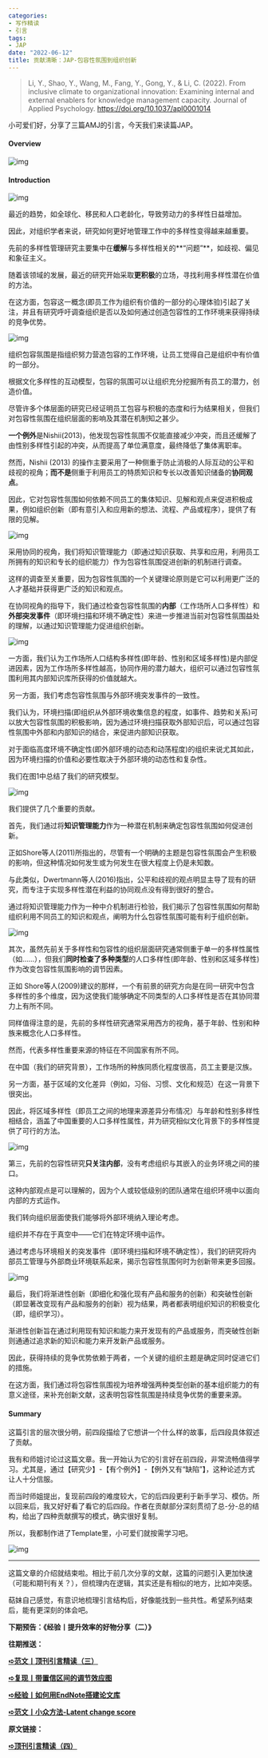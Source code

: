 ```yaml
---
categories:
- 写作精读
- 引言
tags:
- JAP
date: "2022-06-12"
title: 贡献清晰：JAP-包容性氛围到组织创新
---
```

> Li, Y., Shao, Y., Wang, M., Fang, Y., Gong, Y., & Li, C. (2022). From inclusive climate to organizational innovation: Examining internal and external enablers for knowledge management capacity. Journal of Applied Psychology. https://doi.org/10.1037/apl0001014 

<!--more-->

小可爱们好，分享了三篇AMJ的引言，今天我们来读篇JAP。

#### Overview

![img](https://tie-1315290370.cos.ap-beijing.myqcloud.com/TIE/202309112236120.png)

#### Introduction

![img](https://tie-1315290370.cos.ap-beijing.myqcloud.com/TIE/202309112236094.png)

最近的趋势，如全球化、移民和人口老龄化，导致劳动力的多样性日益增加。

因此，对组织学者来说，研究如何更好地管理工作中的多样性变得越来越重要。

先前的多样性管理研究主要集中在**缓解**与多样性相关的**“问题”**，如歧视、偏见和象征主义。

随着该领域的发展，最近的研究开始采取**更积极**的立场，寻找利用多样性潜在价值的方法。

在这方面，包容这一概念(即员工作为组织有价值的一部分的心理体验)引起了关注，并且有研究呼吁调查组织是否以及如何通过创造包容性的工作环境来获得持续的竞争优势。

![img](https://tie-1315290370.cos.ap-beijing.myqcloud.com/TIE/202309112236772.png)

组织包容氛围是指组织努力营造包容的工作环境，让员工觉得自己是组织中有价值的一部分。

根据文化多样性的互动模型，包容的氛围可以让组织充分挖掘所有员工的潜力，创造价值。

尽管许多个体层面的研究已经证明员工包容与积极的态度和行为结果相关，但我们对包容性氛围在组织层面的影响及其潜在机制知之甚少。

**一个例外**是Nishii(2013)，他发现包容性氛围不仅能直接减少冲突，而且还缓解了由性别多样性引起的冲突，从而提高了单位满意度，最终降低了集体离职率。

然而，Nishii (2013) 的操作主要采用了一种侧重于防止消极的人际互动的公平和歧视的视角；**而不是**侧重于利用员工的特质知识和专长以改善知识储备的**协同观点**。

因此，它对包容性氛围如何依赖不同员工的集体知识、见解和观点来促进积极成果，例如组织创新（即有意引入和应用新的想法、流程、产品或程序），提供了有限的见解。

![img](https://tie-1315290370.cos.ap-beijing.myqcloud.com/TIE/202309112236689.png)

采用协同的视角，我们将知识管理能力（即通过知识获取、共享和应用，利用员工所拥有的知识和专长的组织能力）作为包容性氛围促进创新的机制进行调查。

这样的调查至关重要，因为包容性氛围的一个关键理论原则是它可以利用更广泛的人才基础并获得更广泛的知识和观点。

在协同视角的指导下，我们通过检查包容性氛围的**内部**（工作场所人口多样性）和**外部突发事件**（即环境扫描和环境不确定性）来进一步推进当前对包容性氛围益处的理解，以通过知识管理能力促进组织创新。

![img](https://tie-1315290370.cos.ap-beijing.myqcloud.com/TIE/202309112236248.png)

一方面，我们认为工作场所人口结构多样性(即年龄、性别和区域多样性)是内部促进因素，因为工作场所多样性越高，协同作用的潜力越大，组织可以通过包容性氛围利用其内部知识库所获得的价值就越大。

另一方面，我们考虑包容性氛围与外部环境突发事件的一致性。

我们认为，环境扫描(即组织从外部环境收集信息的程度，如事件、趋势和关系)可以放大包容性氛围的积极影响，因为通过环境扫描获取外部知识后，可以通过包容性氛围中外部和内部知识的结合，来促进内部知识获取。

对于面临高度环境不确定性(即外部环境的动态和动荡程度)的组织来说尤其如此，因为环境扫描的价值和必要性取决于外部环境的动态性和复杂性。

我们在图1中总结了我们的研究模型。

![img](https://tie-1315290370.cos.ap-beijing.myqcloud.com/TIE/202309112236928.png)

我们提供了几个重要的贡献。

首先，我们通过将**知识管理能力**作为一种潜在机制来确定包容性氛围如何促进创新。

正如Shore等人(2011)所指出的，尽管有一个明确的主题是包容性氛围会产生积极的影响，但这种情况如何发生或为何发生在很大程度上仍是未知数。

与此类似，Dwertmann等人(2016)指出，公平和歧视的观点明显主导了现有的研究，而专注于实现多样性潜在利益的协同观点没有得到很好的整合。

通过将知识管理能力作为一种中介机制进行检验，我们揭示了包容性氛围如何帮助组织利用不同员工的知识和观点，阐明为什么包容性氛围可能有利于组织创新。

![img](https://tie-1315290370.cos.ap-beijing.myqcloud.com/TIE/202309112237044.png)

其次，虽然先前关于多样性和包容性的组织层面研究通常侧重于单一的多样性属性（如……），但我们**同时检查了多种类型**的人口多样性(即年龄、性别和区域多样性)作为改变包容性氛围影响的调节因素。

正如 Shore等人(2009)建议的那样，一个有前景的研究方向是在同一研究中包含多样性的多个维度，因为这使我们能够确定不同类型的人口多样性是否在其协同潜力上有所不同。

同样值得注意的是，先前的多样性研究通常采用西方的视角，基于年龄、性别和种族来概念化人口多样性。

然而，代表多样性重要来源的特征在不同国家有所不同。

在中国（我们的研究背景），工作场所的种族同质化程度很高，员工主要是汉族。

另一方面，基于区域的文化差异（例如，习俗、习惯、文化和规范）在这一背景下很突出。

因此，将区域多样性（即员工之间的地理来源差异分布情况）与年龄和性别多样性相结合，涵盖了中国重要的人口多样性属性，并为研究相似文化背景下的多样性提供了可行的方法。

![img](https://tie-1315290370.cos.ap-beijing.myqcloud.com/TIE/202309112237113.png)

第三，先前的包容性研究**只关注内部**，没有考虑组织与其嵌入的业务环境之间的接口。

这种内部观点是可以理解的，因为个人或较低级别的团队通常在组织环境中以面向内部的方式运作。

我们转向组织层面使我们能够将外部环境纳入理论考虑。

组织并不存在于真空中——它们在特定环境中运作。

通过考虑与环境相关的突发事件（即环境扫描和环境不确定性），我们的研究将内部员工管理与外部商业环境联系起来，揭示包容性氛围何时为创新带来更多回报。

![img](https://tie-1315290370.cos.ap-beijing.myqcloud.com/TIE/202309112237666.png)

最后，我们将渐进性创新（即细化和强化现有产品和服务的创新）和突破性创新（即显著改变现有产品和服务的创新）视为结果，两者都表明组织知识的积极变化（即，组织学习）。

渐进性创新旨在通过利用现有知识和能力来开发现有的产品或服务，而突破性创新则通通过追求新的知识和能力来开发新产品或服务。

因此，获得持续的竞争优势依赖于两者，一个关键的组织主题是确定同时促进它们的措施。

在这方面，我们通过将包容性氛围视为培养增强两种类型创新的基本组织能力的有意义途径，来补充创新文献，这表明包容性氛围是持续竞争优势的重要来源。

#### Summary

这篇引言的层次很分明，前四段描绘了它想讲一个什么样的故事，后四段具体叙述了贡献。

我有和师姐讨论过这篇文章。我一开始认为它的引言好在前四段，非常流畅值得学习。尤其是，通过【研究少】-【有个例外】-【例外又有“缺陷”】，这种论述方式让人十分信服。

而当时师姐提出，复现前四段的难度较大，它的后四段更利于新手学习、模仿。所以回来后，我又好好看了看它的后四段。作者在贡献部分深刻贯彻了总-分-总的结构，给出了四种贡献撰写的模式，确实很好复制。

所以，我都制作进了Template里，小可爱们就按需学习吧。

![img](https://tie-1315290370.cos.ap-beijing.myqcloud.com/TIE/202309112237772.png)

------

这篇文章的介绍就结束啦。相比于前几次分享的文献，这篇的问题引入更加快速（可能和期刊有关？），但梳理内在逻辑，其实还是有相似的地方，比如冲突感。

萜妹自己感觉，有意识地梳理引言结构后，好像能找到一些共性。希望系列结束后，能有更深刻的体会吧。

**下期预告：《经验丨提升效率的好物分享（二）》**

**往期推送：**

**[➪范文丨顶刊引言精读（三）](E:/img/s)**

**[➪复现丨带置信区间的调节效应图](E:/img/s-16550379115061)**

**[➪经验丨如何用EndNote搭建论文库](E:/img/s-16550379115072)**

**[➪范文丨小众方法-Latent change score](E:/img/s-16550379115073)**

**原文链接：**

[**➪顶刊引言精读（四）**](https://mp.weixin.qq.com/s?__biz=MzIwMDk1OTM2OQ==&mid=2247486835&idx=1&sn=bb9828fb24aa3fb299b8bb37d393b08c&chksm=96f47995a183f08338dbd7cc70a6bce70e4f02b58e70433b4d441423e299942b9924155a4a2c&token=84684244&lang=zh_CN#rd)